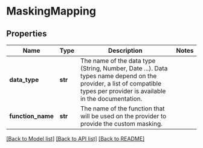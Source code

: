 # MaskingMapping

## Properties
Name | Type | Description | Notes
------------ | ------------- | ------------- | -------------
**data_type** | **str** | The name of the data type (String, Number, Date ...). Data types name depend on the provider, a list of compatible types per provider is available in the documentation. | 
**function_name** | **str** | The name of the function that will be used on the provider to provide the custom masking. | 

[[Back to Model list]](../README.md#documentation-for-models) [[Back to API list]](../README.md#documentation-for-api-endpoints) [[Back to README]](../README.md)

